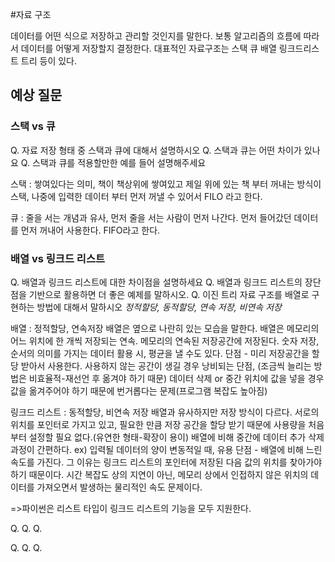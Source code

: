 #자료 구조

데이터를 어떤 식으로 저장하고 관리할 것인지를 말한다. 보통 알고리즘의 흐름에 따라서 데이터를 어떻게 저장할지 결정한다. 대표적인 자료구조는 스택 큐 배열 링크드리스트 트리 등이 있다.

## 예상 질문

### 스택 vs 큐

Q. 자료 저장 형태 중 스택과 큐에 대해서 설명하시오
Q. 스택과 큐는 어떤 차이가 있나요
Q. 스택과 큐를 적용할만한 예를 들어 설명해주세요

스택 : 
쌓여있다는 의미, 책이 책상위에 쌓여있고 제일 위에 있는 책 부터 꺼내는 방식이 스택, 
나중에 입력한 데이터 부터 먼저 꺼낼 수 있어서 FILO 라고 한다.

큐 : 
줄을 서는 개념과 유사, 먼저 줄을 서는 사람이 먼저 나간다. 먼저 들어갔던 데이터를 먼저 꺼내어 사용한다.
FIFO라고 한다.

### 배열 vs 링크드 리스트

Q. 배열과 링크드 리스트에 대한 차이점을 설명하세요
Q. 배열과 링크드 리스트의 장단점을 기반으로 활용하면 더 좋은 예제를 말하시오.
Q. 이진 트리 자료 구조를 배열로 구현하는 방법에 대해서 말하시오
*정적할당, 동적할당, 연속 저장, 비연속 저장*

배열 : 정적할당, 연속저장
배열은 옆으로 나란히 있는 모습을 말한다. 배열은 메모리의 어느 위치에 한 개씩 저장되는 연속. 메모리의 연속된 저장공간에 저장된다. 
숫자 저장, 순서의 의미를 가지는 데이터 활용 시, 평균을 낼 수도 있다.
단점 - 미리 저장공간을 할당 받아서 사용한다. 사용하지 않는 공간이 생길 경우 낭비되는 단점, (조금씩 늘리는 방법은 비효율적-재선언 후 옮겨야 하기 때문)
데이터 삭제 or 중간 위치에 값을 넣을 경우 값을 옮겨주어야 하기 때문에 번거롭다는 문제(프로그램 복잡도 높아짐)
 
링크드 리스트 : 동적할당, 비연속 저장
배열과 유사하지만 저장 방식이 다르다. 서로의 위치를 포인터로 가지고 있고, 필요한 만큼 저장 공간을 할당 받기 때문에 사용량을 처음부터 설정할 필요 없다.(유연한 형태-확장이 용이) 배열에 비해 중간에 데이터 추가 삭제 과정이 간편하다. 
ex) 입력될 데이터의 양이 변동적일 때, 유용
단점 - 배열에 비해 느린속도를 가진다. 그 이유는 링크드 리스트의 포인터에 저장된 다음 값의 위치를 찾아가야 하기 때문이다. 시간 복잡도 상의 지연이 아닌, 메모리 상에서 인접하지 않은 위치의 데이터를 가져오면서 발생하는 물리적인 속도 문제이다.

=>파이썬은 리스트 타입이 링크드 리스트의 기능을 모두 지원한다.

Q. 
Q. 
Q. 

Q. 
Q. 
Q. 
